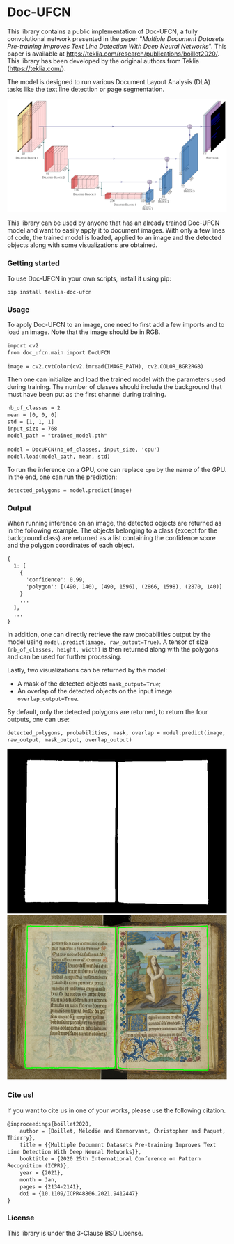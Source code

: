 # Doc-UFCN

This library contains a public implementation of Doc-UFCN, a fully convolutional network presented in the paper "*Multiple Document Datasets Pre-training Improves Text Line Detection With Deep Neural Networks*". This paper is available at https://teklia.com/research/publications/boillet2020/. This library has been developed by the original authors from Teklia (https://teklia.com/).

The model is designed to run various Document Layout Analysis (DLA) tasks like the text line detection or page segmentation.

![Model schema](/resources/UFCN.png)

This library can be used by anyone that has an already trained Doc-UFCN model and want to easily apply it to document images. With only a few lines of code, the trained model is loaded, applied to an image and the detected objects along with some visualizations are obtained.

### Getting started

To use Doc-UFCN in your own scripts, install it using pip:

```
pip install teklia-doc-ufcn
```

### Usage

To apply Doc-UFCN to an image, one need to first add a few imports and to load an image. Note that the image should be in RGB.
```
import cv2
from doc_ufcn.main import DocUFCN

image = cv2.cvtColor(cv2.imread(IMAGE_PATH), cv2.COLOR_BGR2RGB)
```

Then one can initialize and load the trained model with the parameters used during training. The number of classes should include the background that must have been put as the first channel during training.
```
nb_of_classes = 2
mean = [0, 0, 0]
std = [1, 1, 1]
input_size = 768
model_path = "trained_model.pth"

model = DocUFCN(nb_of_classes, input_size, 'cpu')
model.load(model_path, mean, std)
```

To run the inference on a GPU, one can replace `cpu` by the name of the GPU. In the end, one can run the prediction:
```
detected_polygons = model.predict(image)
```

### Output

When running inference on an image, the detected objects are returned as in the following example. The objects belonging to a class (except for the background class) are returned as a list containing the confidence score and the polygon coordinates of each object.
```
{
  1: [
    {
      'confidence': 0.99,
      'polygon': [(490, 140), (490, 1596), (2866, 1598), (2870, 140)]
    }
    ...
  ],
  ...
}
```

In addition, one can directly retrieve the raw probabilities output by the model using `model.predict(image, raw_output=True)`. A tensor of size `(nb_of_classes, height, width)` is then returned along with the polygons and can be used for further processing.

Lastly, two visualizations can be returned by the model:
  * A mask of the detected objects `mask_output=True`;
  * An overlap of the detected objects on the input image `overlap_output=True`.


By default, only the detected polygons are returned, to return the four outputs, one can use:
```
detected_polygons, probabilities, mask, overlap = model.predict(image, raw_output, mask_output, overlap_output)
```

![Mask of detected objects](/resources/mask.png)
![Overlap with the detected objects](/resources/overlap.png)

### Cite us!

If you want to cite us in one of your works, please use the following citation.
```
@inproceedings{boillet2020,
    author = {Boillet, Mélodie and Kermorvant, Christopher and Paquet, Thierry},
    title = {{Multiple Document Datasets Pre-training Improves Text Line Detection With Deep Neural Networks}},
    booktitle = {2020 25th International Conference on Pattern Recognition (ICPR)},
    year = {2021},
    month = Jan,
    pages = {2134-2141},
    doi = {10.1109/ICPR48806.2021.9412447}
}
```

### License

This library is under the 3-Clause BSD License.
